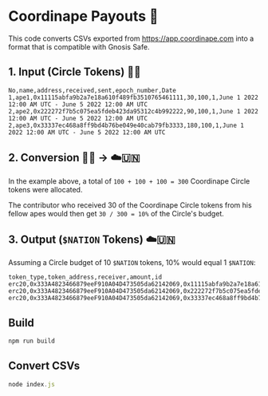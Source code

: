 # Coordinape Payouts 🦍

This code converts CSVs exported from https://app.coordinape.com into a format that is compatible with Gnosis Safe.

## 1. Input (Circle Tokens) 🍌🦍

```csv
No,name,address,received,sent,epoch_number,Date
1,ape1,0x11115abfa9b2a7e18a610f489fb3510765461111,30,100,1,June 1 2022 12:00 AM UTC - June 5 2022 12:00 AM UTC
2,ape2,0x222272f7b5c075ea5fdeb423da95312c4b992222,90,100,1,June 1 2022 12:00 AM UTC - June 5 2022 12:00 AM UTC
2,ape3,0x33337ec468a8ff9bd4b76be049e40cab79fb3333,180,100,1,June 1 2022 12:00 AM UTC - June 5 2022 12:00 AM UTC
```

## 2. Conversion 🍌🦍 → ☁️🇺🇳

In the example above, a total of `100 + 100 + 100 = 300` Coordinape Circle tokens were allocated.

The contributor who received 30 of the Coordinape Circle tokens from his fellow apes would then get `30 / 300 = 10%` of the Circle's budget.

## 3. Output (`$NATION` Tokens) ☁️🇺🇳

Assuming a Circle budget of 10 `$NATION` tokens, 10% would equal 1 `$NATION`:

```csv
token_type,token_address,receiver,amount,id
erc20,0x333A4823466879eeF910A04D473505da62142069,0x11115abfa9b2a7e18a610f489fb3510765461111,1.0,
erc20,0x333A4823466879eeF910A04D473505da62142069,0x222272f7b5c075ea5fdeb423da95312c4b992222,3.0,
erc20,0x333A4823466879eeF910A04D473505da62142069,0x33337ec468a8ff9bd4b76be049e40cab79fb3333,6.0,
```

## Build

```javascript
npm run build
```

## Convert CSVs

```javascript
node index.js
```
